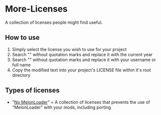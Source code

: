 # More-Licenses
A collection of licenses people might find useful.

## How to use
1. Simply select the license you wish to use for your project
2. Search "<year>" without quotation marks and replace it with the current year
3. Search "<copyright holders>" without quotation marks and replace it with your username or full name
4. Copy the modified text into your project's LICENSE file within it's root directory

## Types of licenses
- "[No MelonLoader](https://github.com/AtiLion/More-Licenses/tree/main/No%20MelonLoader)" = A collection of licenses that prevents the use of "MelonLoader" with your mods, including porting
